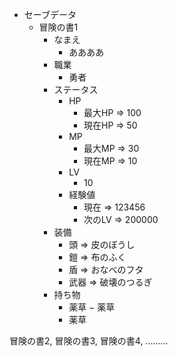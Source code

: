 - セーブデータ
  - 冒険の書1
    - なまえ
      - ああああ
    - 職業
      - 勇者
    - ステータス
      - HP
        - 最大HP  => 100
        - 現在HP  => 50
      - MP
        - 最大MP  => 30
        - 現在MP  => 10
      - LV
        - 10
      - 経験値
        - 現在    =>  123456
        - 次のLV  =>  200000
    - 装備
      - 頭    =>  皮のぼうし
      - 鎧    =>  布のふく
      - 盾    =>  おなべのフタ
      - 武器  =>  破壊のつるぎ
    - 持ち物
      - 薬草
      − 薬草
      - 薬草


冒険の書2, 冒険の書3, 冒険の書4, .........

